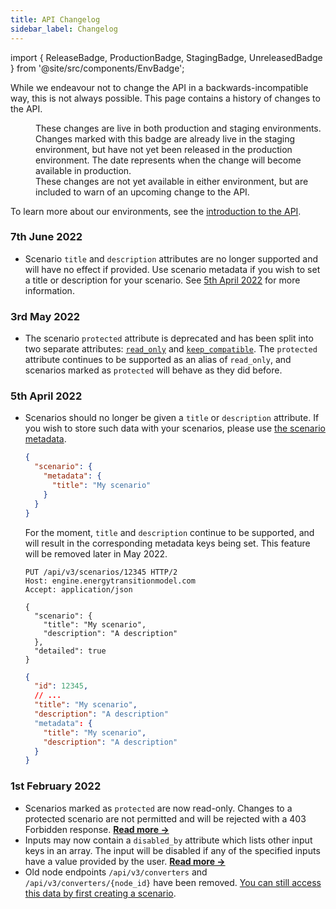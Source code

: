```yaml
---
title: API Changelog
sidebar_label: Changelog
---
```


import { ReleaseBadge, ProductionBadge, StagingBadge, UnreleasedBadge } from '@site/src/components/EnvBadge';

While we endeavour not to change the API in a backwards-incompatible way, this is not always possible. This page contains a history of changes to the API.

<dl>
  <dt><ProductionBadge nolink /></dt>
  <dd>
    These changes are live in both production and staging environments.
  </dd>

  <dt style={{ marginTop: '1rem' }}><StagingBadge nolink /></dt>
  <dd>
    Changes marked with this badge are already live in the staging environment, but have not yet been released in the production environment. The date represents when the change will become available in production.
  </dd>


  <dt style={{ marginTop: '1rem' }}><UnreleasedBadge nolink /></dt>
  <dd>
    These changes are not yet available in either environment, but are included to warn of an upcoming change to the API.
  </dd>
</dl>

To learn more about our environments, see the [introduction to the API](intro.md#environments).

### 7th June 2022 <ReleaseBadge name="2022.06" />

* Scenario `title` and `description` attributes are no longer supported and will have no effect if provided. Use scenario metadata if you wish to set a title or description for your scenario. See [5th April 2022](#5th-april-2022-) for more information.

### 3rd May 2022 <ReleaseBadge name="2022.05" />

* The scenario `protected` attribute is deprecated and has been split into two separate attributes: [`read_only`](scenario-basics#read-only-scenarios) and [`keep_compatible`](scenario-basics.md#forward-compatibility). The `protected` attribute continues to be supported as an alias of `read_only`, and scenarios marked as `protected` will behave as they did before.

### 5th April 2022 <ReleaseBadge name="2022.04" />

* Scenarios should no longer be given a `title` or `description` attribute. If you wish to store such data with your scenarios, please use [the scenario metadata](scenario-basics.md#metadata).

  ```json
  {
    "scenario": {
      "metadata": {
        "title": "My scenario"
      }
    }
  }
  ```

  For the moment, `title` and `description` continue to be supported, and will result in the corresponding metadata keys being set. This feature will be removed later in May 2022.

  ```http title="Example request"
  PUT /api/v3/scenarios/12345 HTTP/2
  Host: engine.energytransitionmodel.com
  Accept: application/json

  {
    "scenario": {
      "title": "My scenario",
      "description": "A description"
    },
    "detailed": true
  }
  ```

  ```json title="Example response"
  {
    "id": 12345,
    // ...
    "title": "My scenario",
    "description": "A description"
    "metadata": {
      "title": "My scenario",
      "description": "A description"
    }
  }
  ```

### 1st February 2022 <ReleaseBadge name="2022.02" />

* Scenarios marked as `protected` are now read-only. Changes to a protected scenario are not permitted and will be rejected with a 403 Forbidden response. [**Read more →**](scenario-basics.md#protected-scenarios)
* Inputs may now contain a `disabled_by` attribute which lists other input keys in an array. The input will be disabled if any of the specified inputs have a value provided by the user. [**Read more →**](inputs.md#mutually-exclusive-inputs)
* Old node endpoints `/api/v3/converters` and `/api/v3/converters/{node_id}` have been removed. [You can still access this data by first creating a scenario](nodes.md).
